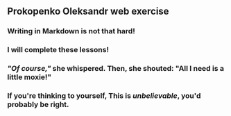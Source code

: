 ## Prokopenko Oleksandr web exercise

### Writing in Markdown is not that hard!

### **I will complete these lessons!**

### _"Of course,"_ she whispered. Then, she shouted: "All I need is **a little moxie**!"

### If you're thinking to yourself, This is **_unbelievable_**, you'd probably be right.
